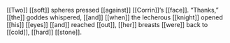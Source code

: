 [[Two]] [[soft]] spheres pressed [[against]] [[Corrin]]’s [[face]]. “Thanks,” [[the]] goddes whispered, [[and]] [[when]] the lecherous [[knight]] opened [[his]] [[eyes]] [[and]] reached [[out]], [[her]] breasts [[were]] back to [[cold]], [[hard]] [[stone]].